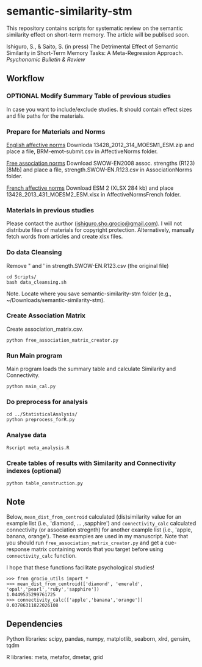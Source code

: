 # semantic-similarity-stm

This repository contains scripts for systematic review on the semantic similarity effect on short-term memory.
The article will be publised soon.

Ishiguro, S., & Saito, S. (in press) The Detrimental Effect of Semantic Similarity in Short-Term Memory Tasks: A Meta-Regression Approach. *Psychonomic Bulletin & Review*

## Workflow

### OPTIONAL Modify Summary Table of previous studies
In case you want to include/exclude studies. It should contain effect sizes and file paths for the materials.

### Prepare for Materials and Norms
[English affective norms](https://link.springer.com/article/10.3758/s13428-012-0314-x)
Downloda 13428_2012_314_MOESM1_ESM.zip and place a file, BRM-emot-submit.csv in AffectiveNorms folder.

[Free association norms](https://smallworldofwords.org/en/project/research)
Download SWOW-EN2008 assoc. strengths (R123) [8Mb] and place a file, strength.SWOW-EN.R123.csv in AssociationNorms folder.

[French affective norms](https://link.springer.com/article/10.3758/s13428-013-0431-1)
Download ESM 2 (XLSX 284 kb) and place 13428_2013_431_MOESM2_ESM.xlsx in AffectiveNormsFrench folder.

### Materials in previous studies
Please contact the aurthor (ishiguro.sho.grocio@gmail.com). I will not distribute files of materials for copyright protection. Alternatively, manually fetch words from articles and create xlsx files.

### Do data Cleansing
Remove " and ' in strength.SWOW-EN.R123.csv (the original file)
```
cd Scripts/
bash data_cleansing.sh
```
Note. Locate where you save semantic-similarity-stm folder (e.g., ~/Downloads/semantic-similarity-stm).

### Create Association Matrix
Create association_matrix.csv.
```
python free_association_matrix_creator.py
```

### Run Main program
Main program loads the summary table and calculate Similarity and Connectivity.
```
python main_cal.py
```

### Do preprocess for analysis
```
cd ../StatisticalAnalysis/
python preprocess_forR.py
```

### Analyse data
```
Rscript meta_analysis.R
```

### Create tables of results with Similarity and Connectivity indexes (optional)
```
python table_construction.py
```

## Note
Below, `mean_dist_from_centroid` calculated (dis)similarity value for an example list (i.e., 'diamond, ... ,sapphire') and `connectivity_calc` calculated connectivity (or association stregnth) for another example list (i.e., 'apple, banana, orange'). These examples are used in my manuscript. Note that you should run `free_association_matrix_creator.py` and get a cue-response matrix containing words that you target before using `connectivity_calc` function.

I hope that these functions facilitate psychological studies!
```
>>> from grocio_utils import *
>>> mean_dist_from_centroid(['diamond', 'emerald', 'opal','pearl','ruby','sapphire'])
1.0449535299761725
>>> connectivity_calc(['apple','banana','orange'])
0.03786311822026108
```

## Dependencies
Python libraries: scipy, pandas, numpy, matplotlib, seaborn, xlrd, gensim, tqdm

R libraries: meta, metafor, dmetar, grid
